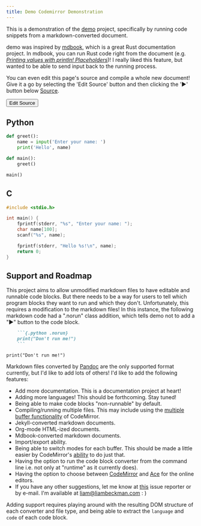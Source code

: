 ```yaml
---
title: Demo Codemirror Demonstration
---
```


This is a demonstration of the [demo](https://github.com/lbeckman314/demo) project, specifically by running code snippets from a markdown-converted document.

demo was inspired by [mdbook](https://github.com/rust-lang-nursery/mdBook), which is a great Rust documentation project. In mdbook, you can run Rust code right from the document (e.g. [*Printing values with println! Placeholders*](https://doc.rust-lang.org/book/ch02-00-guessing-game-tutorial.html#printing-values-with-println-placeholders))! I really liked this feature, but wanted to be able to send input back to the running process.

You can even edit this page's source and compile a whole new document! Give it a go by selecting the 'Edit Source' button and then clicking the '▶' button below [Source](#source).

<button id="edit-source">Edit Source</button>

## Python

```python
def greet():
    name = input('Enter your name: ')
    print('Hello', name)

def main():
    greet()

main()
```

## C

```c
#include <stdio.h>

int main() {
    fprintf(stderr, "%s", "Enter your name: ");
    char name[100];
    scanf("%s", name);

    fprintf(stderr, "Hello %s!\n", name);
    return 0;
}
```

## Support and Roadmap

This project aims to allow unmodified markdown files to have editable and runnable code blocks. But there needs to be a way for users to tell which program blocks they want to run and which they don't. Unfortunately, this requires a modification to the markdown files! In this instance, the following markdown code had a ".norun" class addition, which tells demo not to add a "▶" button to the code block.

```{.markdown .norun}
    ```{.python .norun}
    print("Don't run me!")
    ```
```

```{.python .norun}
print("Don't run me!")
```

Markdown files converted by [Pandoc](https://pandoc.org/) are the only supported format currently, but I'd like to add lots of others! I'd like to add the following features:

- Add more documentation. This is a documentation project at heart!
- Adding more languages! This should be forthcoming. Stay tuned!
- Being able to make code blocks "non-runnable" by default.
- Compiling/running multiple files. This may include using the [multiple buffer functionality](https://codemirror.net/demo/buffers.html) of CodeMirror.
- Jekyll-converted markdown documents.
- Org-mode HTML-ized documents.
- Mdbook-converted markdown documents.
- Import/export ability.
- Being able to switch modes for each buffer. This should be made a little easier by CodeMirror's [ability](https://codemirror.net/demo/changemode.html) to do just that.
- Having the option to run the code block converter from the command line i.e. not only at "runtime" as it currently does).
- Having the option to choose between [CodeMirror](https://codemirror.net/) and [Ace](https://ace.c9.io/) for the online editors.
- If you have any other suggestions, let me know at [this](https://github.com/lbeckman314/demo/issues) issue reporter or by e-mail. I'm available at [liam@liambeckman.com](mailto:liam@liambeckman.com) : )

Adding support requires playing around with the resulting DOM structure of each converter and file type, and being able to extract the `language` and `code` of each code block.
